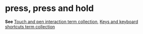 # press, press and hold

**See** [Touch and pen interaction term collection](https://worldready.cloudapp.net/Styleguide/Read?id=2700&topicid=29032), [Keys and keyboard shortcuts term collection](https://worldready.cloudapp.net/Styleguide/Read?id=2700&topicid=27401)
